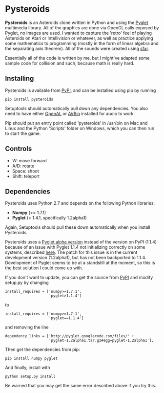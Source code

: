 Pysteroids
==========

**Pysteroids** is an Asteroids clone written in Python and using the
[Pyglet](http://www.pyglet.org "Pyglet") multimedia library.
All of the graphics are done via OpenGL calls exposed by Pyglet,
no images are used. I wanted to capture the 'retro' feel of playing
Asteroids on Atari or Intellivision or whatever, as well as practice
applying some mathematics to programming (mostly in the form of linear
algebra and the separating axis theorem). All of the sounds were created
using [sfxr](http://www.drpetter.se/project_sfxr.html "sfxr").

Essentially all of the code is written by me, but I might've adapted some sample code
for collision and such, because math is really hard.

Installing
----------
Pysteroids is available from [PyPI](https://pypi.python.org/pypi/pysteroids "PyPI"),
and can be installed using pip by running

    pip install pysteroids

Setuptools should automatically pull down any dependencies. You also need to have either 
[OpenAL](https://en.wikipedia.org/wiki/OpenAL "OpenAL") or
[AVBin](http://avbin.github.io/AVbin/Home/Home.html "AVBin") installed for audio to work.

Pip should put an entry point called 'pysteroids' in /usr/bin on Mac and Linux and
the Python 'Scripts' folder on Windows, which you can then run to start the game.

Controls
--------
-  W: move forward
-  A/D: rotate
-  Space: shoot
-  Shift: teleport

Dependencies
------------
Pysteroids uses Python 2.7 and depends on the following Python libraries:

-  **Numpy** (>= 1.7.1)
-  **Pyglet** (> 1.4.1, specifically 1.2alpha1)

Again, Setuptools should pull these down automatically when you install Pysteroids.

Pysteroids uses a 
[Pyglet alpha version](http://code.google.com/p/pyglet/downloads/list?q=1.2alpha1 "Pyglet 1.2alpha") 
instead of the version on PyPI (1.1.4) because of an issue with Pyglet 1.1.4 not initializing correctly on some systems, described
[here](https://code.google.com/p/pyglet/issues/detail?id=456 "Pyglet issue"). The patch
for this issue is in the current development version (1.2alpha1), but has not been backported
to 1.1.4. Development of Pyglet seems to be at a standstill at the moment, so this is the best
solution I could come up with.

If you don't want to update, you can get the source from 
[PyPI](https://pypi.python.org/pypi/pysteroids "PyPI") and modify setup.py by changing

    install_requires = ['numpy>=1.7.1',
                        'pyglet>1.1.4']

to

    install_requires = ['numpy>=1.7.1',
                        'pyglet==1.1.4']

and removing the line

    dependency_links = ['http://pyglet.googlecode.com/files/' +
                        'pyglet-1.2alpha1.tar.gz#egg=pyglet-1.2alpha1'],

Then get the dependencies from pip:

    pip install numpy pyglet

And finally, install with

    python setup.py install

Be warned that you may get the same error described above if you try this.
